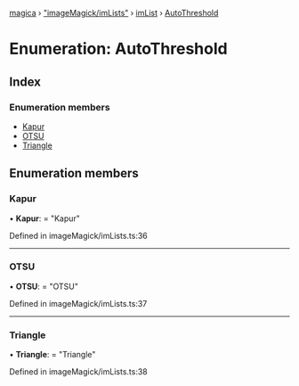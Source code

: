 [magica](../README.md) › ["imageMagick/imLists"](../modules/_imagemagick_imlists_.md) › [imList](../modules/_imagemagick_imlists_.imlist.md) › [AutoThreshold](_imagemagick_imlists_.imlist.autothreshold.md)

# Enumeration: AutoThreshold

## Index

### Enumeration members

* [Kapur](_imagemagick_imlists_.imlist.autothreshold.md#kapur)
* [OTSU](_imagemagick_imlists_.imlist.autothreshold.md#otsu)
* [Triangle](_imagemagick_imlists_.imlist.autothreshold.md#triangle)

## Enumeration members

###  Kapur

• **Kapur**: = "Kapur"

Defined in imageMagick/imLists.ts:36

___

###  OTSU

• **OTSU**: = "OTSU"

Defined in imageMagick/imLists.ts:37

___

###  Triangle

• **Triangle**: = "Triangle"

Defined in imageMagick/imLists.ts:38
